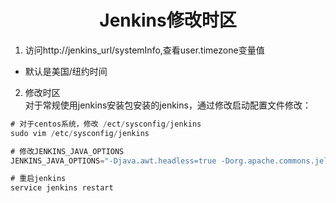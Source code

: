 # <center>Jenkins修改时区</center>   

1. 访问http://jenkins_url/systemInfo,查看user.timezone变量值   

* 默认是美国/纽约时间   

2. 修改时区   
对于常规使用jenkins安装包安装的jenkins，通过修改启动配置文件修改：  

```cs
# 对于centos系统，修改 /ect/sysconfig/jenkins
sudo vim /etc/sysconfig/jenkins

# 修改JENKINS_JAVA_OPTIONS
JENKINS_JAVA_OPTIONS="-Djava.awt.headless=true -Dorg.apache.commons.jelly.tags.fmt.timeZone=Asia/Shanghai"

# 重启jenkins
service jenkins restart
```